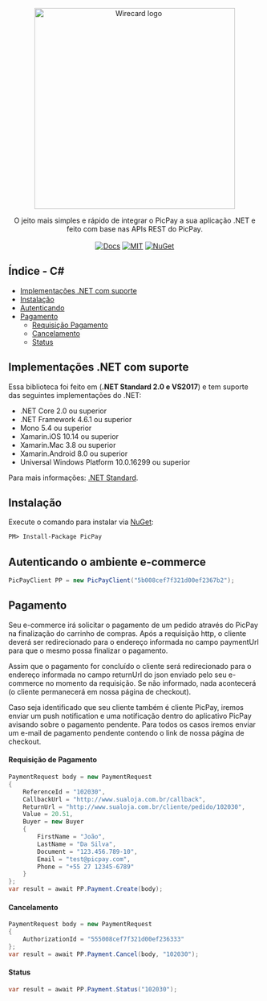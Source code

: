 <p align="center">
  <a href="https://dev.wirecard.com.br/v2.0/">
    <img src="https://res.cloudinary.com/matmiranda/image/upload/v1548888382/PicPay%20%2B%20.NET.jpg" alt="Wirecard logo" width=400>
  </a>
</p>
<p align="center">
    O jeito mais simples e rápido de integrar o PicPay a sua aplicação .NET e feito com base nas APIs REST do PicPay.
  <br>
  <br>
    <a href="https://ecommerce.picpay.com/doc/">
        <img src="https://img.shields.io/badge/Docs-PicPay-orange.svg"
            alt="Docs"></a>
    <a href="https://github.com/matmiranda/PicPay-NET/blob/master/LICENSE">
        <img src="https://img.shields.io/badge/License-MIT-brightgreen.svg"
            alt="MIT"></a>
    <a href="https://www.nuget.org/packages/PicPay">
        <img src="https://img.shields.io/badge/Nuget-v1.0.0-blue.svg"
            alt="NuGet"></a>
</p>

## Índice - C#
- [Implementações .NET com suporte](#implementações-net-com-suporte)
- [Instalação](#instalação)
- [Autenticando](#autenticando-o-ambiente-e-commerce)
- [Pagamento](#pagamento)
  - [Requisição Pagamento](#requisição-pagamento)
  - [Cancelamento](#cancelamento)
  - [Status](#status)


## Implementações .NET com suporte
Essa biblioteca foi feito em (**.NET Standard 2.0 e VS2017**) e tem suporte das seguintes implementações do .NET:

* .NET Core 2.0 ou superior
* .NET Framework 4.6.1 ou superior
* Mono 5.4 ou superior
* Xamarin.iOS 10.14 ou superior
* Xamarin.Mac 3.8 ou superior
* Xamarin.Android 8.0 ou superior
* Universal Windows Platform 10.0.16299 ou superior

Para mais informações: [.NET Standard](https://docs.microsoft.com/pt-br/dotnet/standard/net-standard).

## Instalação
Execute o comando para instalar via [NuGet](https://www.nuget.org/packages/PicPay/):

```xml
PM> Install-Package PicPay
```

## Autenticando o ambiente e-commerce
```C#
PicPayClient PP = new PicPayClient("5b008cef7f321d00ef2367b2");
```

## Pagamento
Seu e-commerce irá solicitar o pagamento de um pedido através do PicPay na finalização do carrinho de compras. Após a requisição http, o cliente deverá ser redirecionado para o endereço informada no campo paymentUrl para que o mesmo possa finalizar o pagamento.

Assim que o pagamento for concluído o cliente será redirecionado para o endereço informada no campo returnUrl do json enviado pelo seu e-commerce no momento da requisição. Se não informado, nada acontecerá (o cliente permanecerá em nossa página de checkout).

Caso seja identificado que seu cliente também é cliente PicPay, iremos enviar um push notification e uma notificação dentro do aplicativo PicPay avisando sobre o pagamento pendente. Para todos os casos iremos enviar um e-mail de pagamento pendente contendo o link de nossa página de checkout.
#### Requisição de Pagamento

```C#
PaymentRequest body = new PaymentRequest
{
    ReferenceId = "102030",
    CallbackUrl = "http://www.sualoja.com.br/callback",
    ReturnUrl = "http://www.sualoja.com.br/cliente/pedido/102030",
    Value = 20.51,
    Buyer = new Buyer
    {
        FirstName = "João",
        LastName = "Da Silva",
        Document = "123.456.789-10",
        Email = "test@picpay.com",
        Phone = "+55 27 12345-6789"
    }
};
var result = await PP.Payment.Create(body);
```
#### Cancelamento
```C#
PaymentRequest body = new PaymentRequest
{
    AuthorizationId = "555008cef7f321d00ef236333"
};
var result = await PP.Payment.Cancel(body, "102030");
```
#### Status
```C#
var result = await PP.Payment.Status("102030");
```
